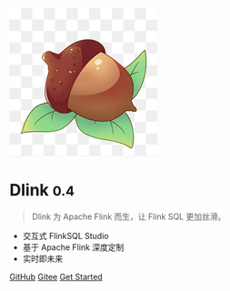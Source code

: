 ![logo](_media/dlinklogo.png)

# Dlink <small>0.4</small>

> Dlink 为 Apache Flink 而生，让 Flink SQL 更加丝滑。


- 交互式 FlinkSQL Studio
- 基于 Apache Flink 深度定制
- 实时即未来

[GitHub](https://github.com/DataLinkDC/dlink)
[Gitee](https://gitee.com/DataLinkDC/dlink)
[Get Started](/quickstart)
